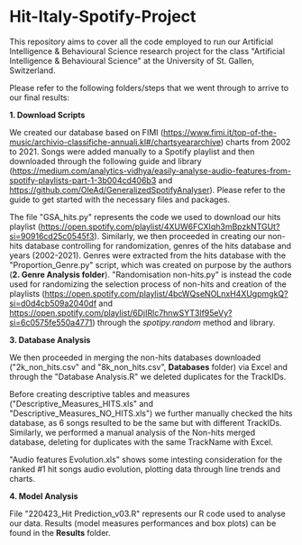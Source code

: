 # Hit-Italy-Spotify-Project
This repository aims to cover all the code employed to run our Artificial Intelligence &amp; Behavioural Science research project for the class "Artificial Intelligence & Behavioural Science" at the University of St. Gallen, Switzerland. 

Please refer to the following folders/steps that we went through to arrive to our final results: 

**1. Download Scripts**

We created our database based on FIMI (https://www.fimi.it/top-of-the-music/archivio-classifiche-annuali.kl#/chartsyeararchive) charts from 2002 to 2021. Songs were added manually to a Spotify playlist and then downloaded through the following guide and library (https://medium.com/analytics-vidhya/easily-analyse-audio-features-from-spotify-playlists-part-1-3b004cd406b3 and https://github.com/OleAd/GeneralizedSpotifyAnalyser). Please refer to the guide to get started with the necessary files and packages. 

The file "GSA_hits.py" represents the code we used to download our hits playlist (https://open.spotify.com/playlist/4XUW6FCXIqh3mBpzkNTGUt?si=90916cd25c0545f3). Similarly, we then proceeded in creating our non-hits database controlling for randomization, genres of the hits database and years (2002-2021). Genres were extracted from the hits database with the "Proportion_Genre.py" script, which was created on purpose by the authors (**2. Genre Analysis folder**). "Randomisation non-hits.py" is instead the code used for randomizing the selection process of non-hits and creation of the playlists (https://open.spotify.com/playlist/4bcWQseNOLnxH4XUgpmgkQ?si=d0d4cb509a2040df and https://open.spotify.com/playlist/6DjIRlc7hnwSYT3lf95eVy?si=6c0575fe550a4771) through the _spotipy.random_ method and library. 

**3. Database Analysis**

We then proceeded in merging the non-hits databases downloaded ("2k_non_hits.csv" and "8k_non_hits.csv", **Databases** folder) via Excel and through the "Database Analysis.R" we deleted duplicates for the TrackIDs. 

Before creating descriptive tables and measures ("Descriptive_Measures_HITS.xls" and "Descriptive_Measures_NO_HITS.xls") we further manually checked the hits database, as 6 songs resulted to be the same but with different TrackIDs. Similarly, we performed a manual analysis of the Non-hits merged database, deleting for duplicates with the same TrackName with Excel. 

"Audio features Evolution.xls" shows some intesting consideration for the ranked #1 hit songs audio evolution, plotting data through line trends and charts. 

**4. Model Analysis**

File "220423_Hit Prediction_v03.R" represents our R code used to analyse our data. Results (model measures performances and box plots) can be found in the **Results** folder.

